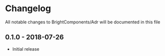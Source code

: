 # Changelog

All notable changes to BrightComponents/Adr will be documented in this file

## 0.1.0 - 2018-07-26

- Initial release
